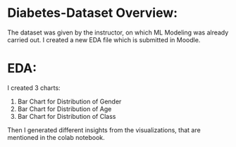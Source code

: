 # Diabetes-Dataset Overview:
The dataset was given by the instructor, on which ML Modeling was already carried out. I created a new EDA file which is submitted in Moodle.

# EDA:
I created 3 charts:
1. Bar Chart for Distribution of Gender
2. Bar Chart for Distribution of Age
3. Bar Chart for Distribution of Class

Then I generated different insights from the visualizations, that are mentioned in the colab notebook. 


